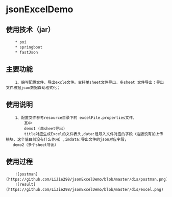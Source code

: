 # jsonExcelDemo
使用技术（jar）
--
        * poi
        * springboot
        * fastJson
主要功能
---
        1、编写配置文件，导出excle文件。支持单sheet文件导出，多sheet 文件导出；导出文件根据json数据自动格式化；
使用说明
--
        1、配置文件参考resource目录下的 excelFile.properties文件。
            其中
            demo1 (单sheet导出)
            title对应生成Excel的文件表头,data:是导入文件对应的字段（这版没有加上传模块，这个值目前没有什么作用）,imdata:导出文件的json对应字段;
       demo2（多个sheet导出）
使用过程
--
        ![postman](https://github.com/LiJie298/jsonExcelDemo/blob/master/dis/postman.png)
        ![result](https://github.com/LiJie298/jsonExcelDemo/blob/master/dis/excel.png)




